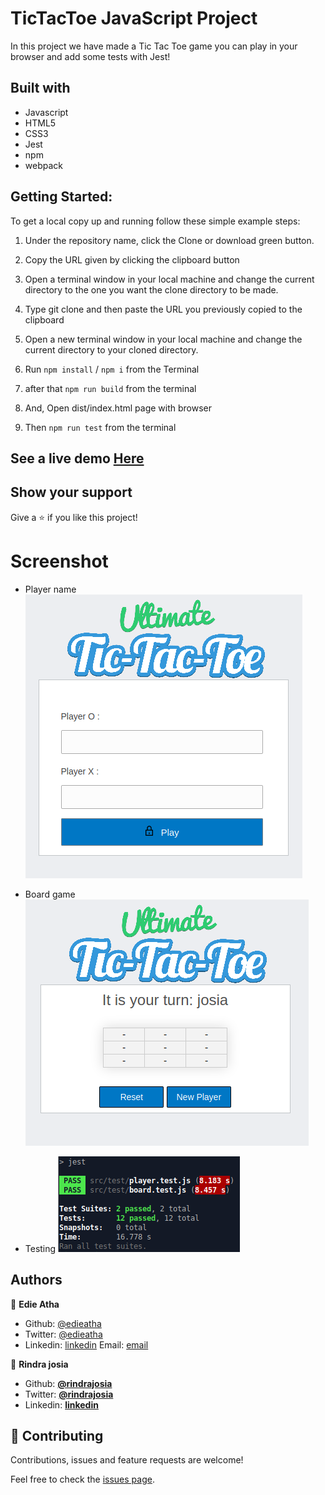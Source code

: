 # TicTacToe JavaScript Project

In this project we have made a Tic Tac Toe game you can play in your browser and add some tests with Jest!


## Built with

  * Javascript
  * HTML5
  * CSS3
  * Jest
  * npm
  * webpack

## Getting Started:

To get a local copy up and running follow these simple example steps:

1. Under the repository name, click the Clone or download green button.

2. Copy the URL given by clicking the clipboard button

3. Open a terminal window in your local machine and change the current directory to the one you
   want the clone directory to be made.

4. Type  git clone and then paste the URL you previously copied to the clipboard

5. Open a new terminal window in your local machine and change the current directory to your
   cloned directory.

6. Run `npm install` / `npm i` from the Terminal

7. after that `npm run build` from the terminal

8. And, Open dist/index.html page with browser

9. Then `npm run test` from the terminal


## See a live demo [Here](https://raw.githack.com/rindrajosia/tictactoe-js/feature/index.html)

## Show your support
Give a ⭐️ if you like this project!

# Screenshot

* Player name
![screenshot](./1.png)

* Board game
![screenshot](./2.png)

* Testing
![screenshot](./screen.png)


## Authors

👤 **Edie Atha**

- Github: [@edieatha](https://github.com/edieatha)
- Twitter: [@edieatha](https://twitter.com/edieatha)
- Linkedin: [linkedin](https://www.linkedin.com/in/edieatha/)
 Email: [email](edieatha@gmail.com)

👤 **Rindra josia**

* Github: **[@rindrajosia](https://github.com/rindrajosia)**
* Twitter: **[@rindrajosia](https://twitter.com/josia_rindra)**
* Linkedin: **[linkedin](https://www.linkedin.com/in/rindra-josia-99b2111a2/)**

## 🤝 Contributing

Contributions, issues and feature requests are welcome!

Feel free to check the [issues page](https://github.com/rindrajosia/test-tictac/issues).

